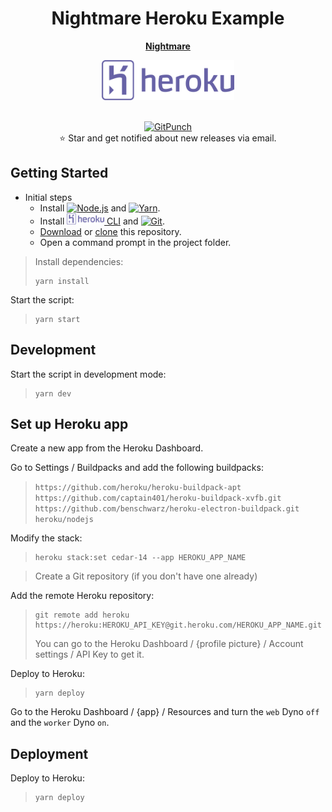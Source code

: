 <h1 align="center">Nightmare Heroku Example</h1>

<p align="center">
	<a title="Nightmare" href="http://www.nightmarejs.org/"><b>Nightmare</b></a>
</p>
<p align="center">
	<a title="Heroku" href="https://www.heroku.com/"><img alt="Heroku" src="https://github.com/logo/heroku/blob/master/images/logo.svg" width="" height="64"></a>
</p>

<p align="center">
	<br><a title="GitPunch" href="https://gitpunch.com/"><img alt="GitPunch" src="https://raw.githubusercontent.com/vfeskov/gitpunch/master/client/public/big-logo.png" width="222" height="52"></a>
	<br>⭐ Star and get notified about new releases via email.
</p>

## Getting Started
- Initial steps
	- Install <a title="Node.js" href="https://nodejs.org/en/"><img alt="Node.js" src="https://camo.githubusercontent.com/9c24355bb3afbff914503b663ade7beb341079fa/68747470733a2f2f6e6f64656a732e6f72672f7374617469632f696d616765732f6c6f676f2d6c696768742e737667" width="" height="18"></a> and <a title="Yarn" href="https://yarnpkg.com/lang/en/"><img alt="Yarn" src="https://raw.githubusercontent.com/yarnpkg/assets/master/yarn-kitten-full.svghttps://raw.githubusercontent.com/yarnpkg/assets/master/yarn-kitten-full.png" width="" height="18"></a>.
	- Install <a title="Heroku CLI" href="https://devcenter.heroku.com/articles/heroku-cli#download-and-install"><img alt="Heroku CLI" src="https://github.com/logo/heroku/blob/master/images/logo.svg" width="" height="18"> CLI</a> and <a title="Git" href="https://git-scm.com/downloads"><img alt="Git" src="https://cdn.svgporn.com/logos/git.svg" width="" height="18"></a>.
	- [Download](https://github.com/kireerik/nightmare-heroku-example/archive/master.zip) or [clone](github-windows://openRepo/https://github.com/kireerik/nightmare-heroku-example) this repository.
	- Open a command prompt in the project folder.

> Install dependencies:
> ```shell
> yarn install
> ```

Start the script:
> ```shell
> yarn start
> ```

## Development
Start the script in development mode:
> ```shell
> yarn dev
> ```

## Set up Heroku app
Create a new app from the Heroku Dashboard.

Go to Settings / Buildpacks and add the following buildpacks:
> `https://github.com/heroku/heroku-buildpack-apt`
> <br>`https://github.com/captain401/heroku-buildpack-xvfb.git`
> <br>`https://github.com/benschwarz/heroku-electron-buildpack.git`
> <br>`heroku/nodejs`

Modify the stack:
> ```shell
> heroku stack:set cedar-14 --app HEROKU_APP_NAME
> ```

> Create a Git repository (if you don't have one already)

Add the remote Heroku repository:
> ```shell
> git remote add heroku https://heroku:HEROKU_API_KEY@git.heroku.com/HEROKU_APP_NAME.git
> ```
> You can go to the Heroku Dashboard / {profile picture} / Account settings / API Key to get it.

Deploy to Heroku:
> ```shell
> yarn deploy
> ```

Go to the Heroku Dashboard / {app} / Resources and turn the `web` Dyno `off` and the `worker` Dyno `on`.

## Deployment
Deploy to Heroku:
> ```shell
> yarn deploy
> ```
